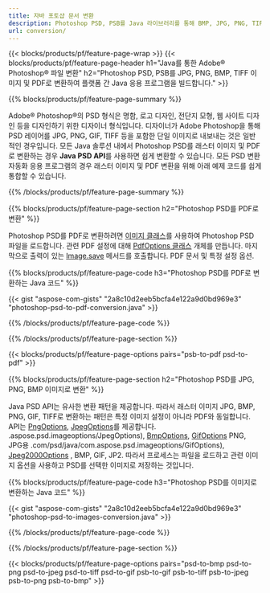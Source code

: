 ```yaml
---
title: 자바 포토샵 문서 변환
description: Photoshop PSD, PSB를 Java 라이브러리를 통해 BMP, JPG, PNG, TIFF 및 PDF를 포함한 이미지로 변환합니다.
url: conversion/
---
```


{{< blocks/products/pf/feature-page-wrap >}}
{{< blocks/products/pf/feature-page-header h1="Java를 통한 Adobe® Photoshop® 파일 변환" h2="Photoshop PSD, PSB를 JPG, PNG, BMP, TIFF 이미지 및 PDF로 변환하여 플랫폼 간 Java 응용 프로그램을 빌드합니다." >}}

{{% blocks/products/pf/feature-page-summary %}}

Adobe® Photoshop®의 PSD 형식은 명함, 로고 디자인, 전단지 모형, 웹 사이트 디자인 등을 디자인하기 위한 디자이너 형식입니다. 디자이너가 Adobe Photoshop을 통해 PSD 레이어를 JPG, PNG, GIF, TIFF 등을 포함한 단일 이미지로 내보내는 것은 일반적인 경우입니다. 모든 Java 솔루션 내에서 Photoshop PSD를 래스터 이미지 및 PDF로 변환하는 경우 **Java PSD API**를 사용하면 쉽게 변환할 수 있습니다. 모든 PSD 변환 자동화 응용 프로그램의 경우 래스터 이미지 및 PDF 변환을 위해 아래 예제 코드를 쉽게 통합할 수 있습니다.

{{% /blocks/products/pf/feature-page-summary %}}

{{% blocks/products/pf/feature-page-section h2="Photoshop PSD를 PDF로 변환" %}}

Photoshop PSD를 PDF로 변환하려면 [이미지 클래스](https://apireference.aspose.com/psd/java/com.aspose.psd/Image)를 사용하여 Photoshop PSD 파일을 로드합니다. 관련 PDF 설정에 대해 [PdfOptions 클래스](https://apireference.aspose.com/psd/java/com.aspose.psd.imageoptions/PdfOptions) 개체를 만듭니다. 마지막으로 출력이 있는 [Image.save](https://apireference.aspose.com/psd/java/com.aspose.psd/Image#save-java.lang.String-com.aspose.psd.ImageOptionsBase-) 메서드를 호출합니다. PDF 문서 및 특정 설정 옵션.

{{% blocks/products/pf/feature-page-code h3="Photoshop PSD를 PDF로 변환하는 Java 코드" %}}

{{< gist "aspose-com-gists" "2a8c10d2eeb5bcfa4e122a9d0bd969e3" "photoshop-psd-to-pdf-conversion.java" >}}

{{% /blocks/products/pf/feature-page-code %}}

{{% /blocks/products/pf/feature-page-section %}}

{{< blocks/products/pf/feature-page-options pairs="psb-to-pdf psd-to-pdf" >}}

{{% blocks/products/pf/feature-page-section h2="Photoshop PSD를 JPG, PNG, BMP 이미지로 변환" %}}

Java PSD API는 유사한 변환 패턴을 제공합니다. 따라서 래스터 이미지 JPG, BMP, PNG, GIF, TIFF로 변환하는 패턴은 특정 이미지 설정이 아니라 PDF와 동일합니다. API는 [PngOptions](https://apireference.aspose.com/psd/java/com.aspose.psd.imageoptions/PngOptions), [JpegOptions](https://apireference.aspose.com/psd/java/com)를 제공합니다. .aspose.psd.imageoptions/JpegOptions), [BmpOptions](https://apireference.aspose.com/psd/java/com.aspose.psd.imageoptions/BmpOptions), [GifOptions](https://apireference.aspose) PNG, JPG용 .com/psd/java/com.aspose.psd.imageoptions/GifOptions), [Jpeg2000Options](https://apireference.aspose.com/psd/java/com.aspose.psd.imageoptions/Jpeg2000Options) , BMP, GIF, JP2. 따라서 프로세스는 파일을 로드하고 관련 이미지 옵션을 사용하고 PSD를 선택한 이미지로 저장하는 것입니다.

{{% blocks/products/pf/feature-page-code h3="Photoshop PSD를 이미지로 변환하는 Java 코드" %}}

{{< gist "aspose-com-gists" "2a8c10d2eeb5bcfa4e122a9d0bd969e3" "photoshop-psd-to-images-conversion.java" >}}

{{% /blocks/products/pf/feature-page-code %}}

{{% /blocks/products/pf/feature-page-section %}}

{{< blocks/products/pf/feature-page-options pairs="psd-to-bmp psd-to-png psd-to-jpeg psd-to-tiff psd-to-gif psb-to-gif psb-to-tiff psb-to-jpeg psb-to-png psb-to-bmp" >}}
